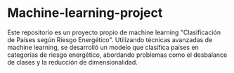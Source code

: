 # Machine-learning-project
Este repositorio es un proyecto propio de machine learning "Clasificación de Países según Riesgo Energético". Utilizando técnicas avanzadas de machine learning, se desarrolló un modelo que clasifica países en categorías de riesgo energético, abordando problemas como el desbalance de clases y la reducción de dimensionalidad. 
